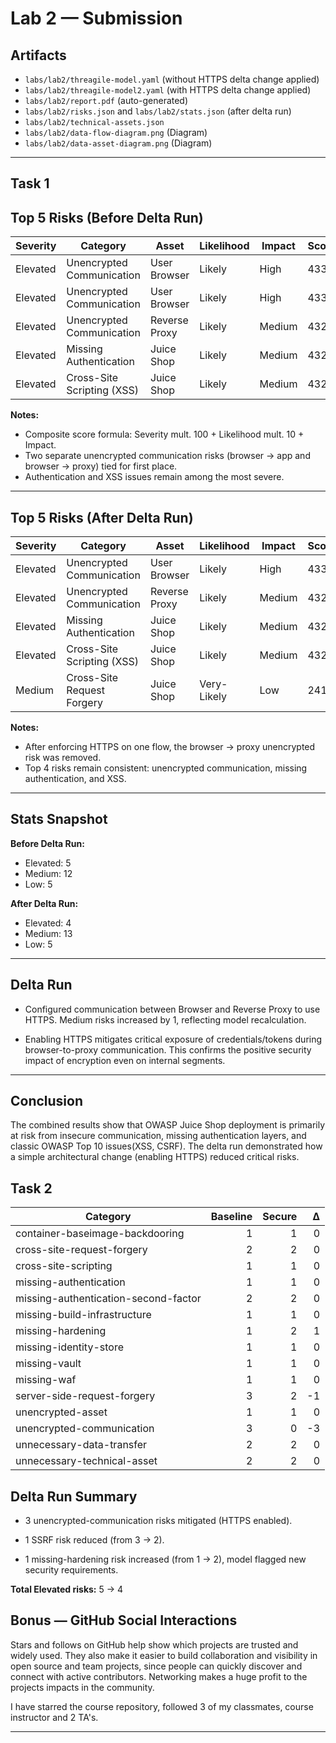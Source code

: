 # Lab 2 — Submission

## Artifacts
- `labs/lab2/threagile-model.yaml` (without HTTPS delta change applied)
- `labs/lab2/threagile-model2.yaml` (with HTTPS delta change applied)
- `labs/lab2/report.pdf` (auto-generated)
- `labs/lab2/risks.json` and `labs/lab2/stats.json` (after delta run)
- `labs/lab2/technical-assets.json`
- `labs/lab2/data-flow-diagram.png` (Diagram)
- `labs/lab2/data-asset-diagram.png` (Diagram)

---

## Task 1

## Top 5 Risks (Before Delta Run)

| Severity   | Category                   | Asset        | Likelihood   | Impact | Score |
|------------|----------------------------|--------------|--------------|--------|-------|
| Elevated   | Unencrypted Communication  | User Browser | Likely       | High   | 433   |
| Elevated   | Unencrypted Communication  | User Browser | Likely       | High   | 433   |
| Elevated   | Unencrypted Communication  | Reverse Proxy| Likely       | Medium | 432   |
| Elevated   | Missing Authentication     | Juice Shop   | Likely       | Medium | 432   |
| Elevated   | Cross-Site Scripting (XSS) | Juice Shop   | Likely       | Medium | 432   |

**Notes:**  
- Composite score formula: Severity mult. 100 + Likelihood mult. 10 + Impact.  
- Two separate unencrypted communication risks (browser -> app and browser -> proxy) tied for first place.  
- Authentication and XSS issues remain among the most severe.  

---

## Top 5 Risks (After Delta Run)

| Severity   | Category                   | Asset        | Likelihood   | Impact | Score |
|------------|----------------------------|--------------|--------------|--------|-------|
| Elevated   | Unencrypted Communication  | User Browser | Likely       | High   | 433   |
| Elevated   | Unencrypted Communication  | Reverse Proxy| Likely       | Medium | 432   |
| Elevated   | Missing Authentication     | Juice Shop   | Likely       | Medium | 432   |
| Elevated   | Cross-Site Scripting (XSS) | Juice Shop   | Likely       | Medium | 432   |
| Medium     | Cross-Site Request Forgery | Juice Shop   | Very-Likely  | Low    | 241   |

**Notes:**  
- After enforcing HTTPS on one flow, the browser -> proxy unencrypted risk was removed.  
- Top 4 risks remain consistent: unencrypted communication, missing authentication, and XSS.  

---

## Stats Snapshot

**Before Delta Run:**  
- Elevated: 5  
- Medium: 12  
- Low: 5  

**After Delta Run:**  
- Elevated: 4  
- Medium: 13  
- Low: 5  

---

## Delta Run

- Configured communication between Browser and Reverse Proxy to use HTTPS. Medium risks increased by 1, reflecting model recalculation.  

- Enabling HTTPS mitigates critical exposure of credentials/tokens during browser-to-proxy communication. This confirms the positive security impact of encryption even on internal segments.  

---

## Conclusion

The combined results show that OWASP Juice Shop deployment is primarily at risk from insecure communication, missing authentication layers, and classic OWASP Top 10 issues(XSS, CSRF). The delta run demonstrated how a simple architectural change (enabling HTTPS) reduced critical risks.

## Task 2 

| Category | Baseline | Secure | Δ |
|---|---:|---:|---:|
| container-baseimage-backdooring | 1 | 1 | 0 |
| cross-site-request-forgery | 2 | 2 | 0 |
| cross-site-scripting | 1 | 1 | 0 |
| missing-authentication | 1 | 1 | 0 |
| missing-authentication-second-factor | 2 | 2 | 0 |
| missing-build-infrastructure | 1 | 1 | 0 |
| missing-hardening | 1 | 2 | 1 |
| missing-identity-store | 1 | 1 | 0 |
| missing-vault | 1 | 1 | 0 |
| missing-waf | 1 | 1 | 0 |
| server-side-request-forgery | 3 | 2 | -1 |
| unencrypted-asset | 1 | 1 | 0 |
| unencrypted-communication | 3 | 0 | -3 |
| unnecessary-data-transfer | 2 | 2 | 0 |
| unnecessary-technical-asset | 2 | 2 | 0 |

## Delta Run Summary

- 3 unencrypted-communication risks mitigated (HTTPS enabled).

- 1 SSRF risk reduced (from 3 -> 2).

- 1 missing-hardening risk increased (from 1 -> 2), model flagged new security requirements.

**Total Elevated risks:** 5 -> 4

## Bonus — GitHub Social Interactions

Stars and follows on GitHub help show which projects are trusted and widely used. They also make it easier to build collaboration and visibility in open source and team projects, since people can quickly discover and connect with active contributors. Networking makes a huge profit to the projects impacts in the community.

I have starred the course repository, followed 3 of my classmates, course instructor and 2 TA's. 

---



